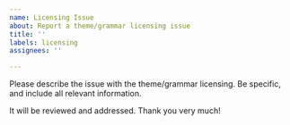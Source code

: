 ```yaml
---
name: Licensing Issue
about: Report a theme/grammar licensing issue
title: ''
labels: licensing
assignees: ''

---
```


Please describe the issue with the theme/grammar licensing. Be specific, and include all relevant information.

It will be reviewed and addressed. Thank you very much!
